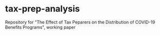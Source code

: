 # tax-prep-analysis
Repository for "The Effect of Tax Peparers on the Distribution of COVID-19 Benefits Programs", working paper

